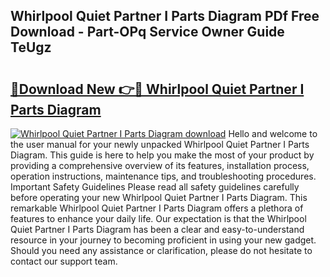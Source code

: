## Whirlpool Quiet Partner I Parts Diagram PDf Free Download - Part-OPq Service Owner Guide TeUgz

# <h2><a href="http://dft891k.blite.top/?on=Whirlpool+Quiet+Partner+I+Parts+Diagram">🔗Download New 👉🔴 Whirlpool Quiet Partner I Parts Diagram</a></h2>

[![Whirlpool Quiet Partner I Parts Diagram download](https://i.imgur.com/lujVjoI.png)](http://dft891k.blite.top/?on=Whirlpool+Quiet+Partner+I+Parts+Diagram)
Hello and welcome to the user manual for your newly unpacked Whirlpool Quiet Partner I Parts Diagram. This guide is here to help you make the most of your product by providing a comprehensive overview of its features, installation process, operation instructions, maintenance tips, and troubleshooting procedures. Important Safety Guidelines Please read all safety guidelines carefully before operating your new Whirlpool Quiet Partner I Parts Diagram. This remarkable Whirlpool Quiet Partner I Parts Diagram offers a plethora of features to enhance your daily life. Our expectation is that the Whirlpool Quiet Partner I Parts Diagram has been a clear and easy-to-understand resource in your journey to becoming proficient in using your new gadget. Should you need any assistance or clarification, please do not hesitate to contact our support team.
